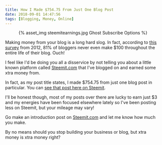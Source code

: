 ```yaml
---
title: How I Made $754.75 From Just One Blog Post
date: 2018-09-01 14:47:56
tags: [Blogging, Money, Online]
---
```


<center>{% asset_img steemitearnings.jpg Ghost Subscribe Options %}</center>

Making money from your blog is a long hard slog. In fact, according to [this survey](https://blogging.org/blog/blogging-stats-2012-infographic/) from 2012, 81% of bloggers never even make $100 throughout the entire life of their blog. Ouch!

I feel like I'd be doing you all a disservice by not telling you about a little known platform called [Steemit.com](https://steemit.com) that I've blogged on and earned some xtra money from.

In fact, as my post title states, I made $754.75 from just one blog post in particular. You can [see that post here on Steemit](https://steemit.com/food/@steveo/let-s-turn-suburbia-into-a-local-food-mecca).

I'll be honest though, most of my posts over there are lucky to earn just $3 and my energies have been focused elsewhere lately so I've been posting less on Steemit, but your mileage may vary!

Go make an introduction post on [Steemit.com](https://steemit.com) and let me know how much you make.

By no means should you stop building your business or blog, but xtra money is xtra money right?